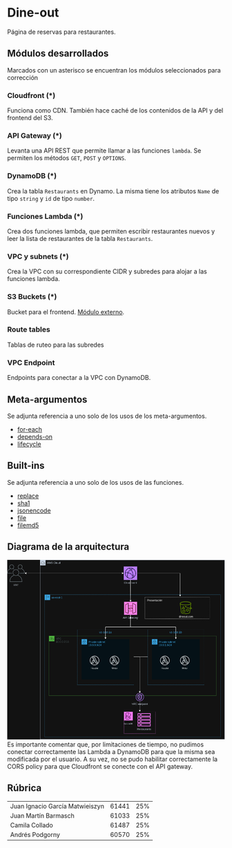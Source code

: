 # Dine-out
Página de reservas para restaurantes.

## Módulos desarrollados
Marcados con un asterisco se encuentran los módulos seleccionados para corrección

### Cloudfront (*)
Funciona como CDN. También hace caché de los contenidos de la API y del frontend del S3.

### API Gateway (*)
Levanta una API REST que permite llamar a las funciones `lambda`. Se permiten los métodos `GET`, `POST` y `OPTIONS`.

### DynamoDB (*)
Crea la tabla `Restaurants` en Dynamo. La misma tiene los atributos `Name` de tipo `string` y `id` de tipo `number`.

### Funciones Lambda (*)
Crea dos funciones lambda, que permiten escribir restaurantes nuevos y leer la lista de restaurantes de la tabla `Restaurants`.

### VPC y subnets (*)
Crea la VPC con su correspondiente CIDR y subredes para alojar a las funciones lambda.

### S3 Buckets (*)
Bucket para el frontend. [Módulo externo](https://registry.terraform.io/modules/terraform-aws-modules/s3-bucket/aws/latest/examples/complete).

### Route tables
Tablas de ruteo para las subredes

### VPC Endpoint
Endpoints para conectar a la VPC con DynamoDB.

## Meta-argumentos
Se adjunta referencia a uno solo de los usos de los meta-argumentos.
+ [for-each](https://github.com/juani-garcia/2023Q2-G3/blob/main/terraform/modules/cloudfront/main.tf)
+ [depends-on](https://github.com/juani-garcia/2023Q2-G3/blob/main/terraform/lambda.tf)
+ [lifecycle](https://github.com/juani-garcia/2023Q2-G3/blob/main/terraform/modules/apigw/main.tf)

## Built-ins
Se adjunta referencia a uno solo de los usos de las funciones.
+ [replace](https://github.com/juani-garcia/2023Q2-G3/blob/main/terraform/cloudfront.tf)
+ [sha1](https://github.com/juani-garcia/2023Q2-G3/blob/main/terraform/modules/apigw/main.tf)
+ [jsonencode](https://github.com/juani-garcia/2023Q2-G3/blob/main/terraform/modules/apigw/main.tf)
+ [file](https://github.com/juani-garcia/2023Q2-G3/blob/main/terraform/locals.tf)
+ [filemd5](https://github.com/juani-garcia/2023Q2-G3/blob/main/terraform/s3.tf)

## Diagrama de la arquitectura
![Diagrama de la arquitectura](https://github.com/juani-garcia/2023Q2-G3/blob/main/docs/DineOut.png)
Es importante comentar que, por limitaciones de tiempo, no pudimos conectar correctamente las Lambda a DynamoDB para que la misma sea modificada por el usuario. A su vez, no se pudo habilitar correctamente la CORS policy para que Cloudfront se conecte con el API gateway.

## Rúbrica
<table>
    <tr>
        <td>Juan Ignacio García Matwieiszyn</td>
        <td>61441</td>
        <td>25%</td>
    </tr>
    <tr>
        <td>Juan Martín Barmasch</td>
        <td>61033</td>
        <td>25%</td>
    </tr>
    <tr>
        <td>Camila Collado</td>
        <td>61487</td>
        <td>25%</td>
    </tr>
    <tr>
        <td>Andrés Podgorny</td>
        <td>60570</td>
        <td>25%</td>
    </tr>
</table>
